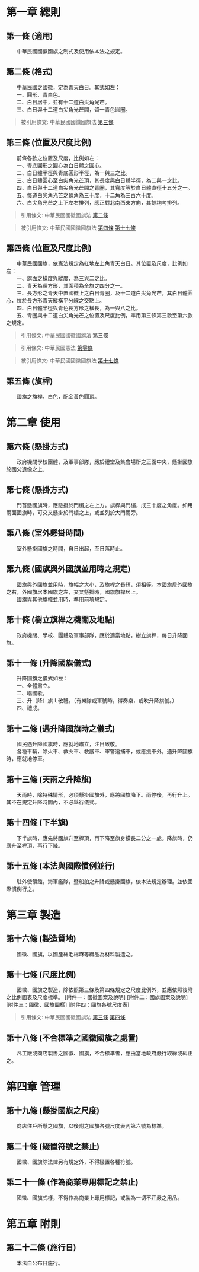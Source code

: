第一章  總則
============
第一條 (適用)
-------------
　　中華民國國徽國旗之制式及使用依本法之規定。  


第二條 (格式)
-------------
　　中華民國之國徽，定為青天白日。其式如左：  
　　一、圓形、青白色。  
　　二、白日居中，並有十二道白尖角光芒。  
　　三、白日與十二道白尖角光芒間，留一青色圓圈。  
> 被引用條文: 中華民國國徽國旗法 [第三條](../../內政/民政/中華民國國徽國旗法.md#第三條-位置及尺度比例)



第三條 (位置及尺度比例)
-----------------------
　　前條各款之位置及尺度，比例如左：  
　　一、青底圓形之圓心為白日體之圓心。  
　　二、白日體半徑與青底圓形半徑，為一與三之比。  
　　三、白日體圓心至白尖角光芒頂，其長度與白日體半徑，為二與一之比。  
　　四、白日與十二道白尖角光芒間之青圈，其寬度等於白日體直徑十五分之一。  
　　五、每道白尖角光芒之頂角為三十度，十二角為三百六十度。  
　　六、白尖角光芒之上下左右排列，應正對北南西東方向，其餘均勻排列。  
> 引用條文: 中華民國國徽國旗法 [第二條](../../內政/民政/中華民國國徽國旗法.md#第二條-格式)

> 被引用條文: 中華民國國徽國旗法 [第四條](../../內政/民政/中華民國國徽國旗法.md#第四條-位置及尺度比例) [第十七條](../../內政/民政/中華民國國徽國旗法.md#第十七條-尺度比例)



第四條 (位置及尺度比例)
-----------------------
　　中華民國國旗，依憲法規定為紅地左上角青天白日。其位置及尺度，比例如左：  
　　一、旗面之橫度與縱度，為三與二之比。  
　　二、青天為長方形，其面積為全旗之四分之一。  
　　三、長方形之青天中置國徽上之白日青圈，及十二道白尖角光芒，其白日體圓心，位於長方形青天縱橫平分線之交點上。  
　　四、白日體半徑與青色長方形之橫長，為一與八之比。  
　　五、青圈與十二道白尖角光芒之位置及尺度比例，準用第三條第三款至第六款之規定。  
> 引用條文: 中華民國國徽國旗法 [第三條](../../內政/民政/中華民國國徽國旗法.md#第三條-位置及尺度比例)

> 引用條文: 中華民國憲法 [第零條](../../國家發展/憲政議題/中華民國憲法.md#第零條)

> 被引用條文: 中華民國國徽國旗法 [第十七條](../../內政/民政/中華民國國徽國旗法.md#第十七條-尺度比例)



第五條 (旗桿)
-------------
　　國旗之旗桿，白色，配金黃色圓頂。  


第二章  使用
============
第六條 (懸掛方式)
-----------------
　　政府機關學校團體，及軍事部隊，應於禮堂及集會場所之正面中央，懸掛國旗於國父遺像之上。  


第七條 (懸掛方式)
-----------------
　　門首懸國旗時，應懸掛於門楣之左上方。旗桿與門楣，成三十度之角度。如用兩面國旗時，可交叉懸掛於門楣之上，或並列於大門兩旁。  


第八條 (室外懸掛時間)
---------------------
　　室外懸掛國旗之時間，自日出起，至日落時止。  


第九條 (國旗與外國旗並用時之規定)
---------------------------------
　　國旗與外國旗並用時，旗幅之大小，及旗桿之長短，須相等。本國旗居外國旗之右，外國旗居本國旗之左，交叉懸掛時，國旗旗桿居上。  
　　國旗與其他旗幟並用時，準用前項規定。  


第十條 (樹立旗桿之機關及地點)
-----------------------------
　　政府機關、學校、團體及軍事部隊，應於適當地點，樹立旗桿，每日升降國旗。  


第十一條 (升降國旗儀式)
-----------------------
　　升降國旗之儀式如左：  
　　一、全體肅立。  
　　二、唱國歌。  
　　三、升（降）旗ｌ敬禮。（有樂隊或軍號時，得奏樂，或吹升降旗號。）  
　　四、禮成。  


第十二條 (遇升降國旗時之儀式)
-----------------------------
　　國民遇升降國旗時，應就地肅立，注目致敬。  
　　各種車輛，除火車、救火車、救護車、軍警追捕車，或應援車外，遇升降國旗時，應就地停車。  


第十三條 (天雨之升降旗)
-----------------------
　　天雨時，除特殊情形，必須懸掛國旗外，應將國旗降下。雨停後，再行升上。其不在規定升降時間內，不必舉行儀式。  


第十四條 (下半旗)
-----------------
　　下半旗時，應先將國旗升至桿頂，再下降至旗身橫長二分之一處。降旗時，仍應升至桿頂，再行下降。  


第十五條 (本法與國際慣例並行)
-----------------------------
　　駐外使領館，海軍艦隊，暨船舶之升降或懸掛國旗，依本法規定辦理。並依國際慣例行之。  


第三章  製造
============
第十六條 (製造質地)
-------------------
　　國徽、國旗，以國產絲毛棉麻等織品為材料製造之。  


第十七條 (尺度比例)
-------------------
　　國徽、國旗之製造，除依照第三條及第四條規定之尺度比例外，並應依照後附之比例圖表及尺度標準。 [附件一：國徽圖案及說明] [附件二：國旗圖案及說明] [附件三：國徽、國旗圖樣] [附件四：國旗各號尺度表]  
> 引用條文: 中華民國國徽國旗法 [第三條](../../內政/民政/中華民國國徽國旗法.md#第三條-位置及尺度比例) [第四條](../../內政/民政/中華民國國徽國旗法.md#第四條-位置及尺度比例)



第十八條 (不合標準之國徽國旗之處置)
-----------------------------------
　　凡工廠或商店製售之國徽、國旗，不合標準者，應由當地政府嚴行取締或糾正之。  


第四章  管理
============
第十九條 (懸掛國旗之尺度)
-------------------------
　　商店住戶所懸之國旗，以後附之國旗各號尺度表內第六號為標準。  


第二十條 (綴置符號之禁止)
-------------------------
　　國徽、國旗除法律另有規定外，不得綴置各種符號。  


第二十一條 (作為商業專用標記之禁止)
-----------------------------------
　　國徽、國旗式樣，不得作為商業上專用標記，或製為一切不莊嚴之用品。  


第五章  附則
============
第二十二條 (施行日)
-------------------
　　本法自公布日施行。